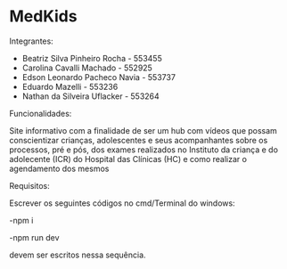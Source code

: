 # MedKids

Integrantes:

- Beatriz Silva Pinheiro Rocha - 553455
- Carolina Cavalli Machado - 552925
- Edson Leonardo Pacheco Navia - 553737
- Eduardo Mazelli - 553236
- Nathan da Silveira Uflacker - 553264

Funcionalidades:

Site informativo com a finalidade de ser um hub com vídeos que possam conscientizar crianças, adolescentes e seus acompanhantes sobre os processos, pré e pós, dos exames realizados no Instituto da criança e do adolecente (ICR) do Hospital das Clínicas (HC) e como realizar o agendamento dos mesmos

Requisitos:

Escrever os seguintes códigos no cmd/Terminal do windows:

-npm i

-npm run dev

devem ser escritos nessa sequência.
